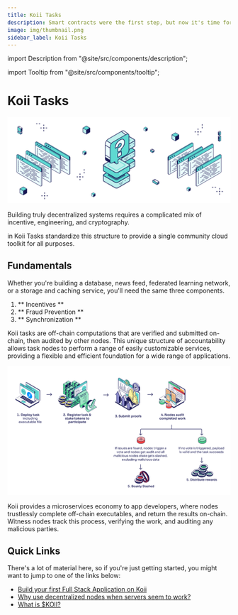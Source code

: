 ```yaml
---
title: Koii Tasks
description: Smart contracts were the first step, but now it's time for p2p computing.
image: img/thumbnail.png
sidebar_label: Koii Tasks
---
```


import Description from "@site/src/components/description";

import Tooltip from "@site/src/components/tooltip";

# Koii Tasks

![banner](<../img/_What%20are%20tasks_%20(1).svg>)

Building truly decentralized systems requires a complicated mix of incentive, engineering, and cryptography.

<Tooltip text="Gradual Consensus"/> in Koii Tasks standardize this structure to provide a single community cloud toolkit for all purposes.

## Fundamentals

Whether you're building a database, news feed, federated learning network, or a storage and caching service, you'll need the same three components.

1. ** Incentives **
2. ** Fraud Prevention **
3. ** Synchronization **

Koii tasks are off-chain computations that are verified and submitted on-chain, then audited by other nodes. This unique structure of accountability allows task nodes to perform a range of easily customizable services, providing a flexible and efficient foundation for a wide range of applications.

![banner](<../img/What%20are%20tasks%20(1).png>)

<p>Koii provides a microservices economy to app developers, where nodes trustlessly complete off-chain executables, and return the results on-chain. Witness nodes track this process, verifying the work, and auditing any malicious parties.</p>

## Quick Links

There's a lot of material here, so if you're just getting started, you might want to jump to one of the links below:

- [Build your first Full Stack Application on Koii](/develop/write-a-koii-task/task-development-guide/task-structure/)
- [Why use decentralized nodes when servers seem to work?](/concepts/what-are-tasks/what-are-tasks/nodes-vs-servers)<br/>
- [What is $KOII?](/koii/the-koii-token/network-economics)<br/>
